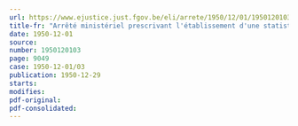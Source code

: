 ```yaml
---
url: https://www.ejustice.just.fgov.be/eli/arrete/1950/12/01/1950120103/justel
title-fr: "Arrêté ministériel prescrivant l'établissement d'une statistique mensuelle de l'activité des confitureries, des fabriques de conserves de fruits, de fruits confits, de fruits surgelés, de pulpes de fruits, de pâtes de fruits et de pectine"
date: 1950-12-01
source:
number: 1950120103
page: 9049
case: 1950-12-01/03
publication: 1950-12-29
starts:
modifies:
pdf-original:
pdf-consolidated:
---
```


